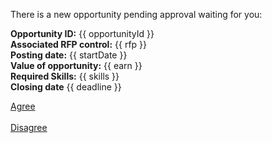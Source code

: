 There is a new opportunity pending approval waiting for you:

<b>Opportunity ID:</b> {{ opportunityId }}
<br/>
<b>Associated RFP control:</b> {{ rfp }}
<br/>
<b>Posting date:</b> {{ startDate }}
<br/>
<b>Value of opportunity:</b> {{ earn }}
<br/>
<b>Required Skills:</b> {{ skills }}
<br/>
<b>Closing date</b> {{ deadline }}
<br/>

<a href="todo-agree-url">Agree</a>
<br/>
<br/>
<a href="todo-disagree-url">Disagree</a>
